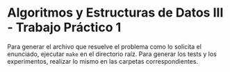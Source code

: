 # Algoritmos y Estructuras de Datos III - Trabajo Práctico 1

Para generar el archivo que resuelve el problema como lo solicita
el enunciado, ejecutar `make` en el directorio raíz. Para generar
los tests y los experimentos, realizar lo mismo en las carpetas 
correspondientes.
